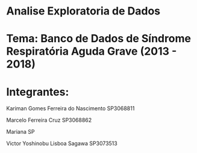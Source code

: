 # Analise Exploratoria de Dados

# Tema: Banco de Dados de Síndrome Respiratória Aguda Grave (2013 - 2018)

# Integrantes:

Kariman Gomes Ferreira do Nascimento SP3068811

Marcelo Ferreira Cruz SP3068862

Mariana SP

Victor Yoshinobu Lisboa Sagawa SP3073513
